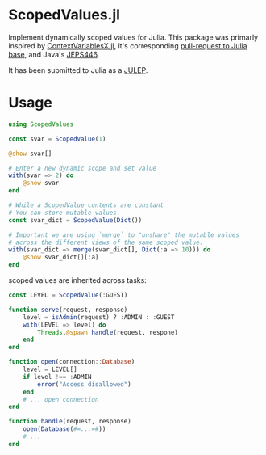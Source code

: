 # ScopedValues.jl

Implement dynamically scoped values for Julia.
This package was primarly inspired by [ContextVariablesX.jl](https://github.com/tkf/ContextVariablesX.jl),
it's corresponding [pull-request to Julia base](https://github.com/JuliaLang/julia/pull/35833), and
Java's [JEPS446](https://openjdk.org/jeps/446).

It has been submitted to Julia as a [JULEP](https://github.com/JuliaLang/julia/pull/50958).

# Usage

```julia
using ScopedValues

const svar = ScopedValue(1)

@show svar[]

# Enter a new dynamic scope and set value
with(svar => 2) do
    @show svar
end

# While a ScopedValue contents are constant
# You can store mutable values.
const svar_dict = ScopedValue(Dict())

# Important we are using `merge` to "unshare" the mutable values
# across the different views of the same scoped value.
with(svar_dict => merge(svar_dict[], Dict(:a => 10))) do
    @show svar_dict[][:a]
end
```

scoped values are inherited across tasks:

```julia
const LEVEL = ScopedValue(:GUEST)

function serve(request, response)
    level = isAdmin(request) ? :ADMIN : :GUEST
    with(LEVEL => level) do
        Threads.@spawn handle(request, respone)
    end
end

function open(connection::Database)
    level = LEVEL[]
    if level !== :ADMIN
        error("Access disallowed")
    end
    # ... open connection
end

function handle(request, response)
    open(Database(#=...=#))
    # ...
end
```
